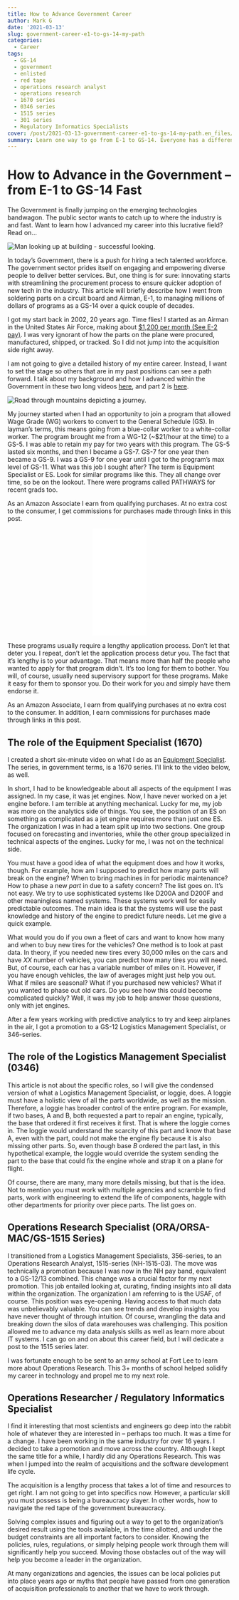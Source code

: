 ```yaml
---
title: How to Advance Government Career
author: Mark G
date: '2021-03-13'
slug: government-career-e1-to-gs-14-my-path
categories:
  - Career
tags:
  - GS-14
  - government
  - enlisted
  - red tape
  - operations research analyst
  - operations research
  - 1670 series
  - 0346 series
  - 1515 series
  - 301 series
  - Regulatory Informatics Specialists
cover: /post/2021-03-13-government-career-e1-to-gs-14-my-path.en_files/cpath.jpg
summary: Learn one way to go from E-1 to GS-14. Everyone has a different career trejectory; however, if this path sounds like you're on it, read on to get inspired.
---
```


# How to Advance in the Government – from E-1 to GS-14 Fast

<p id="border_blue">The Government is finally jumping on the emerging technologies bandwagon. The public sector wants to catch up to where the industry is and fast. Want to learn how I advanced my career into this lucrative field? Read on...</p>


![Man looking up at building - successful looking.](/post/2021-03-13-government-career-e1-to-gs-14-my-path.en_files/cpath.jpg)


In today’s Government, there is a push for hiring a tech talented workforce. The
government sector prides itself on engaging and empowering diverse people to
deliver better services. But, one thing is for sure: innovating starts with
streamlining the procurement process to ensure quicker adoption of new tech in
the industry. This article will briefly describe how I went from soldering parts
on a circuit board and Airman, E-1, to managing millions of dollars of programs
as a GS-14 over a quick couple of decades.

I got my start back in 2002, 20 years ago. Time flies! I started as an Airman in
the United States Air Force, making about [\$1,200 per month (See E-2
pay)](https://www.navycs.com/charts/2002-military-pay-chart.html). I was very
ignorant of how the parts on the plane were procured, manufactured, shipped, or
tracked. So I did not jump into the acquisition side right away.

I am not going to give a detailed history of my entire career. Instead, I want
to set the stage so others that are in my past positions can see a path forward.
I talk about my background and how I advanced within the Government in these two
long videos [here](https://youtu.be/ie2GsudUs38), and part 2 is
[here](https://youtu.be/psiBi98xHa0).

![Road through mountains depicting a journey. ](/post/2021-03-13-government-career-e1-to-gs-14-my-path.en_files/matt-howard-A4iL43vunlY-unsplash.jpg)

My journey started when I had an opportunity to join a program that allowed Wage
Grade (WG) workers to convert to the General Schedule (GS). In layman’s terms,
this means going from a blue-collar worker to a white-collar worker. The program
brought me from a WG-12 (\~\$21/hour at the time) to a GS-5. I was able to
retain my pay for two years with this program. The GS-5 lasted six months, and
then I became a GS-7. GS-7 for one year then became a GS-9. I was a GS-9 for one
year until I got to the program’s max level of GS-11. What was this job I sought
after? The term is Equipment Specialist or ES. Look for similar programs like
this. They all change over time, so be on the lookout. There were programs
called PATHWAYS for recent grads too.

<p id="border_1">As an Amazon Associate I earn from qualifying purchases. At no extra cost to the consumer, I get commissions for purchases made through links in this post.</p>

<p align="center"><iframe style="width:120px;height:240px;" marginwidth="0" marginheight="0" scrolling="no" frameborder="0" src="//ws-na.amazon-adsystem.com/widgets/q?ServiceVersion=20070822&OneJS=1&Operation=GetAdHtml&MarketPlace=US&source=ac&ref=qf_sp_asin_til&ad_type=product_link&tracking_id=hatro-20&marketplace=amazon&amp;region=US&placement=1483564819&asins=1483564819&linkId=250c32cb6251927094ada1f41aec3884&show_border=true&link_opens_in_new_window=true&price_color=333333&title_color=0066c0&bg_color=ffffff">
    </iframe>
    </p>

These programs usually require a lengthy application process. Don’t let that
deter you. I repeat, don’t let the application process detur you. The fact that
it’s lengthy is to your advantage. That means more than half the people who
wanted to apply for that program didn’t. It’s too long for them to bother. You
will, of course, usually need supervisory support for these programs. Make it
easy for them to sponsor you. Do their work for you and simply have them endorse
it.

As an Amazon Associate, I earn from qualifying purchases at no extra cost to the
consumer. In addition, I earn commissions for purchases made through links in
this post.

## The role of the Equipment Specialist (1670)

I created a short six-minute video on what I do as an [Equipment
Specialist](https://youtu.be/z7bCiDDRE38). The series, in government terms, is a
1670 series. I’ll link to the video below, as well.

In short, I had to be knowledgeable about all aspects of the equipment I was
assigned. In my case, it was jet engines. Now, I have never worked on a jet
engine before. I am terrible at anything mechanical. Lucky for me, my job was
more on the analytics side of things. You see, the position of an ES on
something as complicated as a jet engine requires more than just one ES. The
organization I was in had a team split up into two sections. One group focused
on forecasting and inventories, while the other group specialized in technical
aspects of the engines. Lucky for me, I was not on the technical side.

You must have a good idea of what the equipment does and how it works, though.
For example, how am I supposed to predict how many parts will break on the
engine? When to bring machines in for periodic maintenance? How to phase a new
*part* in due to a safety concern? The list goes on. It’s not easy. We try to
use sophisticated systems like D200A and D200F and other meaningless named
systems. These systems work well for easily predictable outcomes. The main idea
is that the systems will use the past knowledge and history of the engine to
predict future needs. Let me give a quick example.

What would you do if you own a fleet of cars and want to know how many and when
to buy new tires for the vehicles? One method is to look at past data. In
theory, if you needed new tires every 30,000 miles on the cars and have *XX*
number of vehicles, you can predict how many tires you will need. But, of
course, each car has a variable number of miles on it. However, if you have
enough vehicles, the law of averages might just help you out. What if miles are
seasonal? What if you purchased new vehicles? What if you wanted to phase out
old cars. Do you see how this could become complicated quickly? Well, it was my
job to help answer those questions, only with jet engines.

After a few years working with predictive analytics to try and keep airplanes in
the air, I got a promotion to a GS-12 Logistics Management Specialist, or
346-series.

## The role of the Logistics Management Specialist (0346)

This article is not about the specific roles, so I will give the condensed
version of what a Logistics Management Specialist, or loggie, does. A loggie
must have a holistic view of all the parts worldwide, as well as the mission.
Therefore, a loggie has broader control of the entire program. For example, if
two bases, A and B, both requested a part to repair an engine, typically, the
base that ordered it first receives it first. That is where the loggie comes in.
The loggie would understand the scarcity of this part and know that base A, even
with the part, could not make the engine fly because it is also missing other
parts. So, even though base *B* ordered the part last, in this hypothetical
example, the loggie would override the system sending the part to the base that
could fix the engine whole and strap it on a plane for flight.

Of course, there are many, many more details missing, but that is the idea. Not
to mention you must work with multiple agencies and scramble to find parts, work
with engineering to extend the life of components, haggle with other departments
for priority over piece parts. The list goes on.

## Operations Research Specialist (ORA/ORSA-MAC/GS-1515 Series)

I transitioned from a Logistics Management Specialists, 356-series, to an
Operations Research Analyst, 1515-series (NH-1515-03). The move was technically
a promotion because I was now in the NH pay band, equivalent to a GS-12/13
combined. This change was a crucial factor for my next promotion. This job
entailed looking at, curating, finding insights into all data within the
organization. The organization I am referring to is the USAF, of course. This
position was eye-opening. Having access to that much data was unbelievably
valuable. You can see trends and develop insights you have never thought of
through intuition. Of course, wrangling the data and breaking down the silos of
data warehouses was challenging. This position allowed me to advance my data
analysis skills as well as learn more about IT systems. I can go on and on about
this career field, but I will dedicate a post to the 1515 series later.

I was fortunate enough to be sent to an army school at Fort Lee to learn more
about Operations Research. This 3+ months of school helped solidify my career in
technology and propel me to my next role.

## Operations Researcher / Regulatory Informatics Specialist

I find it interesting that most scientists and engineers go deep into the rabbit
hole of whatever they are interested in – perhaps too much. It was a time for a
change. I have been working in the same industry for over 16 years. I decided to
take a promotion and move across the country. Although I kept the same title for
a while, I hardly did any Operations Research. This was when I jumped into the
realm of acquisitions and the software development life cycle.

The acquisition is a lengthy process that takes a lot of time and resources to
get right. I am not going to get into specifics now. However, a particular skill
you must possess is being a bureaucracy slayer. In other words, how to navigate
the red tape of the government bureaucracy.

Solving complex issues and figuring out a way to get to the organization’s
desired result using the tools available, in the time allotted, and under the
budget constraints are all important factors to consider. Knowing the policies,
rules, regulations, or simply helping people work through them will
significantly help you succeed. Moving those obstacles out of the way will help
you become a leader in the organization.

At many organizations and agencies, the issues can be local policies put into
place years ago or myths that people have passed from one generation of
acquisition professionals to another that we have to work through.
